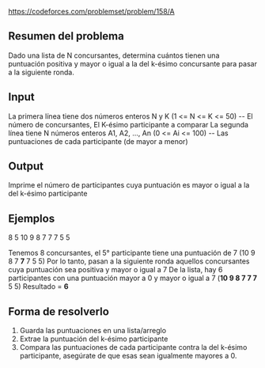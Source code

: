 https://codeforces.com/problemset/problem/158/A

## Resumen del problema

Dado una lista de N concursantes, determina cuántos tienen una puntuación positiva y mayor o igual a la del k-ésimo concursante para pasar a la siguiente ronda.

## Input
La primera línea tiene dos números enteros N y K (1 <= N <= K <= 50) -- El número de concursantes, El K-ésimo participante a comparar
La segunda línea tiene N números enteros A1, A2, ..., An (0 <= Ai <= 100) -- Las puntuaciones de cada participante (de mayor a menor)

## Output
Imprime el número de participantes cuya puntuación es mayor o igual a la del k-ésimo participante

## Ejemplos
8 5
10 9 8 7 7 7 5 5

Tenemos 8 concursantes, el 5° participante tiene una puntuación de 7 (10 9 8 7 **7** 7 5 5)
Por lo tanto, pasan a la siguiente ronda aquellos concursantes cuya puntuación sea positiva y mayor o igual a 7
De la lista, hay 6 participantes con una puntuación mayor a 0 y mayor o igual a 7 (**10 9 8 7 7 7** 5 5)
Resultado = **6**

## Forma de resolverlo
1) Guarda las puntuaciones en una lista/arreglo
2) Extrae la puntuación del k-ésimo participante
3) Compara las puntuaciones de cada participante contra la del k-ésimo participante, asegúrate de que esas sean igualmente mayores a 0.